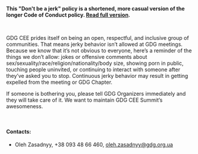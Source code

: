 __This "Don't be a jerk" policy is a shortened, more casual version of the longer Code of Conduct policy. [Read full version](http://meta.wikimedia.org/wiki/Don%27t_be_a_dick).__

<br/>

GDG CEE prides itself on being an open, respectful, and inclusive group of communities. That means jerky behavior isn’t allowed at GDG meetings. Because we know that it’s not obvious to everyone, here’s a reminder of the things we don’t allow: jokes or offensive comments about sex/sexuality/race/religion/nationality/body size, showing porn in public, touching people uninvited, or continuing to interact with someone after they’ve asked you to stop. Continuous jerky behavior may result in getting expelled from the meeting or GDG Chapter.

If someone is bothering you, please tell GDG Organizers immediately and they will take care of it. We want to maintain GDG CEE Summit’s awesomeness.

<br/>

#### Contacts:

- Oleh Zasadnyy, +38 093 48 66 460, [oleh.zasadnyy@gdg.org.ua](mailto:oleh.zasadnyy@gdg.org.ua)
